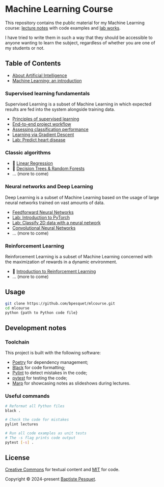 # Machine Learning Course

This repository contains the public material for my Machine Learning course: [lecture notes](lectures/) with code examples and [lab works](labs/).

I have tried to write them in such a way that they should be accessible to anyone wanting to learn the subject, regardless of whether you are one of my students or not.

## Table of Contents

- [About Artificial Intelligence](lectures/about_ai/)
- [Machine Learning: an introduction](lectures/ml_introduction/)

### Supervised learning fundamentals

Supervised Learning is a subset of Machine Learning in which expected results are fed into the system alongside training data.

- [Principles of supervised learning](lectures/supervised_learning_principles/)
- [End-to-end project workflow](lectures/project_workflow/)
- [Assessing classification performance](lectures/classification_performance/)
- [Learning via Gradient Descent](lectures/gradient_descent/)
- [Lab: Predict heart disease](labs/predict_heart_disease/)

### Classic algorithms

- 🚧 [Linear Regression](lectures/linear_regression/)
- 🚧 [Decision Trees & Random Forests](lectures/decision_trees_random_forests/)
- ... (more to come)

### Neural networks and Deep Learning

Deep Learning is a subset of Machine Learning based on the usage of large neural networks trained on vast amounts of data.

- [Feedforward Neural Networks](lectures/feedforward_neural_networks/)
- [Lab: Introduction to PyTorch](labs/pytorch_intro/)
- [Lab: Classify 2D data with a neural network](labs/classify_2d_data/)
- [Convolutional Neural Networks](lectures/convolutional_neural_networks/)
- ... (more to come)

### Reinforcement Learning

Reinforcement Learning is a subset of Machine Learning concerned with the maximization of rewards in a dynamic environment.

- 🚧 [Introduction to Reinforcement Learning](lectures/rl_introduction/)
- ... (more to come)

## Usage

```bash
git clone https://github.com/bpesquet/mlcourse.git
cd mlcourse
python {path to Python code file}
```

## Development notes

### Toolchain

This project is built with the following software:

- [Poetry](https://python-poetry.org/) for dependency management;
- [Black](https://github.com/psf/black) for code formatting;
- [Pylint](https://github.com/pylint-dev/pylint) to detect mistakes in the code;
- [pytest](https://docs.pytest.org) for testing the code;
- [Marp](https://marp.app/) for showcasing notes as slideshows during lectures.

### Useful commands

```bash
# Reformat all Python files
black .

# Check the code for mistakes
pylint lectures

# Run all code examples as unit tests
# The -s flag prints code output
pytest [-s] .
```

## License

[Creative Commons](LICENSE) for textual content and [MIT](CODE_LICENSE) for code.

Copyright © 2024-present [Baptiste Pesquet](https://bpesquet.fr).
